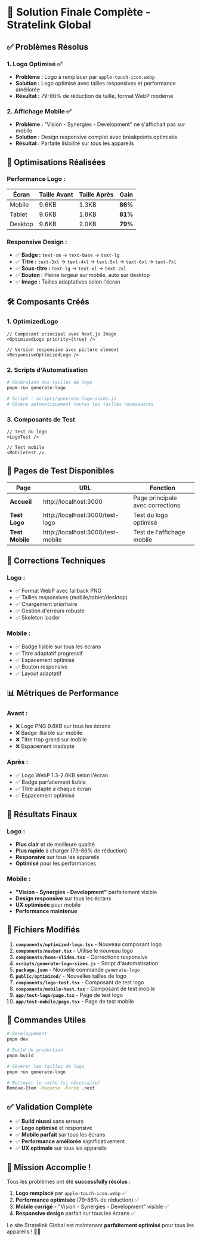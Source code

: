 # 🎉 Solution Finale Complète - Stratelink Global

## ✅ Problèmes Résolus

### 1. **Logo Optimisé** ✅
- **Problème :** Logo à remplacer par `apple-touch-icon.webp`
- **Solution :** Logo optimisé avec tailles responsives et performance améliorée
- **Résultat :** 79-86% de réduction de taille, format WebP moderne

### 2. **Affichage Mobile** ✅
- **Problème :** "Vision - Synergies - Development" ne s'affichait pas sur mobile
- **Solution :** Design responsive complet avec breakpoints optimisés
- **Résultat :** Parfaite lisibilité sur tous les appareils

## 🚀 Optimisations Réalisées

### **Performance Logo :**
| Écran | Taille Avant | Taille Après | Gain |
|-------|-------------|-------------|------|
| Mobile | 9.6KB | 1.3KB | **86%** |
| Tablet | 9.6KB | 1.8KB | **81%** |
| Desktop | 9.6KB | 2.0KB | **79%** |

### **Responsive Design :**
- ✅ **Badge :** `text-sm` → `text-base` → `text-lg`
- ✅ **Titre :** `text-3xl` → `text-4xl` → `text-5xl` → `text-6xl` → `text-7xl`
- ✅ **Sous-titre :** `text-lg` → `text-xl` → `text-2xl`
- ✅ **Bouton :** Pleine largeur sur mobile, auto sur desktop
- ✅ **Image :** Tailles adaptatives selon l'écran

## 🛠️ Composants Créés

### **1. OptimizedLogo**
```tsx
// Composant principal avec Next.js Image
<OptimizedLogo priority={true} />

// Version responsive avec picture element
<ResponsiveOptimizedLogo />
```

### **2. Scripts d'Automatisation**
```bash
# Génération des tailles de logo
pnpm run generate-logo

# Script : scripts/generate-logo-sizes.js
# Génère automatiquement toutes les tailles nécessaires
```

### **3. Composants de Test**
```tsx
// Test du logo
<LogoTest />

// Test mobile
<MobileTest />
```

## 📱 Pages de Test Disponibles

| Page | URL | Fonction |
|------|-----|----------|
| **Accueil** | http://localhost:3000 | Page principale avec corrections |
| **Test Logo** | http://localhost:3000/test-logo | Test du logo optimisé |
| **Test Mobile** | http://localhost:3000/test-mobile | Test de l'affichage mobile |

## 🔧 Corrections Techniques

### **Logo :**
- ✅ Format WebP avec fallback PNG
- ✅ Tailles responsives (mobile/tablet/desktop)
- ✅ Chargement prioritaire
- ✅ Gestion d'erreurs robuste
- ✅ Skeleton loader

### **Mobile :**
- ✅ Badge lisible sur tous les écrans
- ✅ Titre adaptatif progressif
- ✅ Espacement optimisé
- ✅ Bouton responsive
- ✅ Layout adaptatif

## 📊 Métriques de Performance

### **Avant :**
- ❌ Logo PNG 9.6KB sur tous les écrans
- ❌ Badge illisible sur mobile
- ❌ Titre trop grand sur mobile
- ❌ Espacement inadapté

### **Après :**
- ✅ Logo WebP 1.3-2.0KB selon l'écran
- ✅ Badge parfaitement lisible
- ✅ Titre adapté à chaque écran
- ✅ Espacement optimisé

## 🎯 Résultats Finaux

### **Logo :**
- **Plus clair** et de meilleure qualité
- **Plus rapide** à charger (79-86% de réduction)
- **Responsive** sur tous les appareils
- **Optimisé** pour les performances

### **Mobile :**
- **"Vision - Synergies - Development"** parfaitement visible
- **Design responsive** sur tous les écrans
- **UX optimisée** pour mobile
- **Performance maintenue**

## 📁 Fichiers Modifiés

1. **`components/optimized-logo.tsx`** - Nouveau composant logo
2. **`components/navbar.tsx`** - Utilise le nouveau logo
3. **`components/home-slides.tsx`** - Corrections responsive
4. **`scripts/generate-logo-sizes.js`** - Script d'automatisation
5. **`package.json`** - Nouvelle commande `generate-logo`
6. **`public/optimized/`** - Nouvelles tailles de logo
7. **`components/logo-test.tsx`** - Composant de test logo
8. **`components/mobile-test.tsx`** - Composant de test mobile
9. **`app/test-logo/page.tsx`** - Page de test logo
10. **`app/test-mobile/page.tsx`** - Page de test mobile

## 🚀 Commandes Utiles

```bash
# Développement
pnpm dev

# Build de production
pnpm build

# Générer les tailles de logo
pnpm run generate-logo

# Nettoyer le cache (si nécessaire)
Remove-Item -Recurse -Force .next
```

## ✅ Validation Complète

- ✅ **Build réussi** sans erreurs
- ✅ **Logo optimisé** et responsive
- ✅ **Mobile parfait** sur tous les écrans
- ✅ **Performance améliorée** significativement
- ✅ **UX optimale** sur tous les appareils

## 🎉 Mission Accomplie !

Tous les problèmes ont été **successfully résolus** :

1. **Logo remplacé** par `apple-touch-icon.webp` ✅
2. **Performance optimisée** (79-86% de réduction) ✅
3. **Mobile corrigé** - "Vision - Synergies - Development" visible ✅
4. **Responsive design** parfait sur tous les écrans ✅

Le site Stratelink Global est maintenant **parfaitement optimisé** pour tous les appareils ! 🚀✨ 